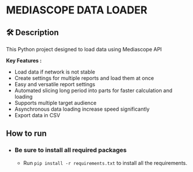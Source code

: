 # MEDIASCOPE DATA LOADER

## 🛠️ Description
This Python project designed to load data using Mediascope API


**Key Features :**
* Load data if network is not stable
* Create settings for multiple reports and load them at once
* Easy and versatile report settings
* Automated slicing long period into parts for faster calculation and loading
* Supports multiple target audience
* Asynchronous data loading increase speed significantly
* Export data in CSV


## How to run
 - ### Be sure to install all required packages
   - Run `pip install -r requirements.txt` to install all the requirements.

[//]: # ( - ### Firebase Setup for Project)

[//]: # ()
[//]: # (   - Create a [firebase]&#40;https://firebase.google.com/&#41; project, set up a web project and get all the `Project Configurations` from `Project Settings`.)

[//]: # ()
[//]: # (   - Navigate to the **Authentication** section in your firebase project and enable the `Email and Password`)

[//]: # (    authentication.)

[//]: # ()
[//]: # (    - The `Project Configurations` will look as follows :-)

[//]: # (    ```bash)

[//]: # (    "apiKey": YOUR_API_KEY ,)

[//]: # (    "authDomain": YOUR_AUTH_DOMAIN,)

[//]: # (    "databaseURL": YOUR_DATABASEURL,)

[//]: # (    "projectId": YOUR_PROJECT_ID,)

[//]: # (    "storageBucket": YOUR_STORAGE_BUCKET,)

[//]: # (    "messagingSenderId": YOUR_MESSAGING_SENDER_ID,)

[//]: # (    "appId": YOUR_APP_ID,)

[//]: # (    "measurementId": YOUR_MEASUREMENT_ID )

[//]: # (    ```)


[//]: # (## ⚙️ Package dependencies)

[//]: # (- **mediascope_api**)

[//]: # (- **Pandas**)

[//]: # (- **Asyncio**)

[//]: # (- **os**)

[//]: # (- **pathlib**)

[//]: # (- **datetime**)

[//]: # (- **dateutil**)

[//]: # (- **yaml**)

[//]: # (- **time**)

[//]: # (- **aiofiles**)

[//]: # (- **unidecode**)

[//]: # (- **unidecode**)
